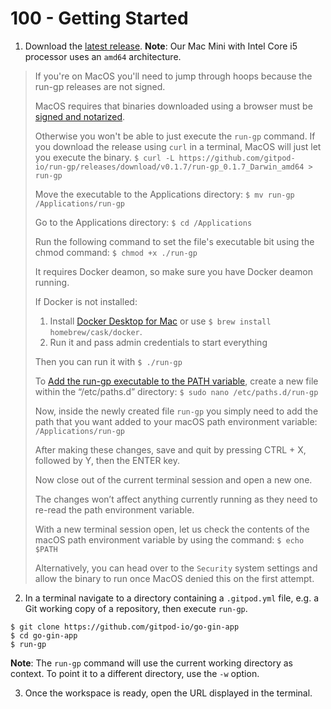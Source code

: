 # 100 - Getting Started

1. Download the [latest release](https://github.com/gitpod-io/run-gp/releases/latest). **Note**: Our Mac Mini with Intel Core i5 processor uses an ```amd64``` architecture.
> If you're on MacOS you'll need to jump through hoops because the run-gp releases are not signed.
>
> MacOS requires that binaries downloaded using a browser must be [signed and notarized](https://developer.apple.com/developer-id/).
> 
> Otherwise you won't be able to just execute the `run-gp` command. If you download the release using `curl` in a terminal, MacOS will just let you execute the binary. ```$ curl -L https://github.com/gitpod-io/run-gp/releases/download/v0.1.7/run-gp_0.1.7_Darwin_amd64 > run-gp```
>
> Move the executable to the Applications directory: ```$ mv run-gp /Applications/run-gp```
>
> Go to the Applications directory: ```$ cd /Applications```
> 
> Run the following command to set the file's executable bit using the chmod command: ```$ chmod +x ./run-gp```
>
> It requires Docker deamon, so make sure you have Docker deamon running.
>
> If Docker is not installed:
> 1) Install [Docker Desktop for Mac](https://docs.docker.com/docker-for-mac/install/) or use ```$ brew install homebrew/cask/docker```.
> 2) Run it and pass admin credentials to start everything
>
> Then you can run it with ```$ ./run-gp```
>
> To [Add the run-gp executable to the PATH variable](https://pimylifeup.com/macos-path-environment-variable/), create a new file within the “/etc/paths.d” directory: ```$ sudo nano /etc/paths.d/run-gp```
>
> Now, inside the newly created file ```run-gp``` you simply need to add the path that you want added to your macOS path environment variable: ```/Applications/run-gp```
>
> After making these changes, save and quit by pressing CTRL + X, followed by Y, then the ENTER key.
>
> Now close out of the current terminal session and open a new one.
>
> The changes won’t affect anything currently running as they need to re-read the path environment variable.
>
> With a new terminal session open, let us check the contents of the macOS path environment variable by using the command: ```$ echo $PATH```
>
> Alternatively, you can head over to the `Security` system settings and allow the binary to run once MacOS denied this on the first attempt.

2. In a terminal navigate to a directory containing a ```.gitpod.yml``` file, e.g. a Git working copy of a repository, then execute ```run-gp```.

```
$ git clone https://github.com/gitpod-io/go-gin-app
$ cd go-gin-app
$ run-gp
```

**Note**: The ```run-gp``` command will use the current working directory as context. To point it to a different directory, use the ```-w``` option.

3. Once the workspace is ready, open the URL displayed in the terminal.
